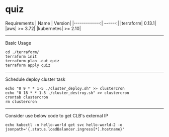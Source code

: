 # quiz


Requirements
| Name          | Version|
|-------------:| ------:|
|terraform| 0.13.1|
|aws| >= 3.72|
|kubernetes| >= 2.10|

---

Basic Usage
```
cd ./terraform/
terraform init
terraform plan -out quiz
terraform apply quiz
```

---

Schedule deploy cluster task
```
echo "0 9 * * 1-5 ./cluster_deploy.sh" >> clustercron
echo "0 18 * * 1-5 ./cluster_destroy.sh" >> clustercron
crontab clustercron
rm clustercron
```

---

Consider use below code to get CLB's external IP
```
echo kubectl -n hello-world get svc hello-world-2 -o jsonpath='{.status.loadBalancer.ingress[*].hostname}'
```
